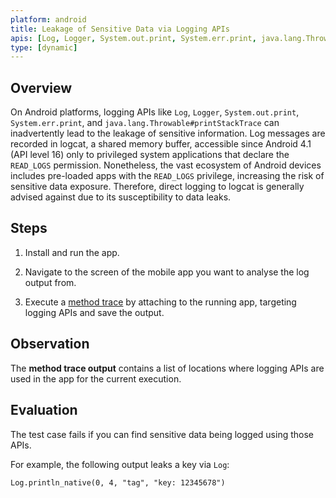 ```yaml
---
platform: android
title: Leakage of Sensitive Data via Logging APIs
apis: [Log, Logger, System.out.print, System.err.print, java.lang.Throwable#printStackTrace]
type: [dynamic]
---
```


## Overview

On Android platforms, logging APIs like `Log`, `Logger`, `System.out.print`, `System.err.print`, and `java.lang.Throwable#printStackTrace` can inadvertently lead to the leakage of sensitive information. Log messages are recorded in logcat, a shared memory buffer, accessible since Android 4.1 (API level 16) only to privileged system applications that declare the `READ_LOGS` permission. Nonetheless, the vast ecosystem of Android devices includes pre-loaded apps with the `READ_LOGS` privilege, increasing the risk of sensitive data exposure. Therefore, direct logging to logcat is generally advised against due to its susceptibility to data leaks.

## Steps

1. Install and run the app.

2. Navigate to the screen of the mobile app you want to analyse the log output from.

3. Execute a [method trace](https://mas.owasp.org/MASTG/techniques/android/MASTG-TECH-00xx/) by attaching to the running app, targeting logging APIs and save the output.

## Observation

The **method trace output** contains a list of locations where logging APIs are used in the app for the current execution.

## Evaluation

The test case fails if you can find sensitive data being logged using those APIs.

For example, the following output leaks a key via `Log`:

```shell
Log.println_native(0, 4, "tag", "key: 12345678")
```

